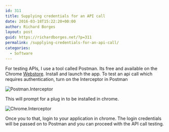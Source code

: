 ```yaml
---
id: 311
title: Supplying credentials for an API call
date: 2016-03-18T15:22:20+00:00
author: Richard Borges
layout: post
guid: https://richardborges.net/?p=311
permalink: /supplying-credentials-for-an-api-call/
categories:
  - Software
---
```

For testing APIs, I use a tool called Postman. Its free and available on the Chrome <a href="https://chrome.google.com/webstore/detail/postman/fhbjgbiflinjbdggehcddcbncdddomop?hl=en" target="_blank">Webstore</a>. Install and launch the app. To test an api call which requires authentication, turn on the Interceptor in Postman

<img class="alignnone size-medium wp-image-351" src="/assets/images/posts/2016/03/Postman.Interceptor-300x98.png" alt="Postman.Interceptor" width="300" height="98" srcset="/assets/images/posts/2016/03/Postman.Interceptor-300x98.png 300w, /assets/images/posts/2016/03/Postman.Interceptor.png 563w" sizes="(max-width: 300px) 100vw, 300px" />

This will prompt for a plug in to be installed in chrome.

<img class="alignnone size-medium wp-image-341" src="/assets/images/posts/2016/03/Chrome.Interceptor-300x11.png" alt="Chrome.Interceptor" width="300" height="11" srcset="/assets/images/posts/2016/03/Chrome.Interceptor-300x11.png 300w, /assets/images/posts/2016/03/Chrome.Interceptor.png 575w" sizes="(max-width: 300px) 100vw, 300px" />

Once you to that, login to your application in chrome. The login credentials will be passed on to Postman and you can proceed with the API call testing.